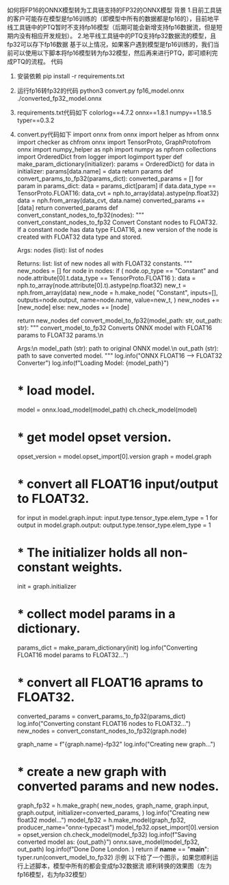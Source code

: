 如何将FP16的ONNX模型转为工具链支持的FP32的ONNX模型
背景
1.目前工具链的客户可能存在模型是fp16训练的（即模型中所有的数据都是fp16的），目前地平线工具链中的PTQ暂时不支持fp16模型（后期可能会新增支持fp16数据流，但是短期内没有相应开发规划）。
2.地平线工具链中的PTQ支持fp32数据流的模型，且fp32可以存下fp16数据
基于以上情况，如果客户遇到模型是fp16训练的，我们当前可以使用以下脚本将fp16模型转为fp32模型，然后再来进行PTQ，即可顺利完成PTQ的流程。
代码
1. 安装依赖
pip install -r requirements.txt
2. 运行fp16转fp32的代码
python3 convert.py fp16_model.onnx ./converted_fp32_model.onnx
3. requirements.txt代码如下
colorlog==4.7.2
onnx==1.8.1
numpy==1.18.5
typer==0.3.2
5. convert.py代码如下
import onnx
from onnx import helper as hfrom onnx import checker as chfrom onnx import TensorProto, GraphProtofrom onnx import numpy_helper as nph
import numpy as npfrom collections import OrderedDict
from logger import logimport typer
def make_param_dictionary(initializer):
    params = OrderedDict()
    for data in initializer:
        params[data.name] = data
    return params
def convert_params_to_fp32(params_dict):
    converted_params = []
    for param in params_dict:
        data = params_dict[param]
        if data.data_type == TensorProto.FLOAT16:
            data_cvt = nph.to_array(data).astype(np.float32)
            data = nph.from_array(data_cvt, data.name)
        converted_params += [data]
    return converted_params
def convert_constant_nodes_to_fp32(nodes):
    """
    convert_constant_nodes_to_fp32 Convert Constant nodes to FLOAT32. If a constant node has data type FLOAT16, a new version of the
    node is created with FLOAT32 data type and stored.

    Args:
      nodes (list): list of nodes

    Returns:
      list: list of new nodes all with FLOAT32 constants.
    """
    new_nodes = []
    for node in nodes:
        if (
            node.op_type == "Constant"
            and node.attribute[0].t.data_type == TensorProto.FLOAT16
        ):
            data = nph.to_array(node.attribute[0].t).astype(np.float32)
            new_t = nph.from_array(data)
            new_node = h.make_node(
                "Constant",
                inputs=[],
                outputs=node.output,
                name=node.name,
                value=new_t,
            )
            new_nodes += [new_node]
        else:
            new_nodes += [node]

    return new_nodes
def convert_model_to_fp32(model_path: str, out_path: str):
    """
    convert_model_to_fp32 Converts ONNX model with FLOAT16 params to FLOAT32 params.\n

    Args:\n
      model_path (str): path to original ONNX model.\n
      out_path (str): path to save converted model.
    """
    log.info("ONNX FLOAT16 --> FLOAT32 Converter")
    log.info(f"Loading Model: {model_path}")
    # * load model.
    model = onnx.load_model(model_path)
    ch.check_model(model)
    # * get model opset version.
    opset_version = model.opset_import[0].version
    graph = model.graph
    # * convert all FLOAT16 input/output to FLOAT32.
    for input in model.graph.input:
        input.type.tensor_type.elem_type = 1
    for output in model.graph.output:
        output.type.tensor_type.elem_type = 1
    # * The initializer holds all non-constant weights.
    init = graph.initializer
    # * collect model params in a dictionary.
    params_dict = make_param_dictionary(init)
    log.info("Converting FLOAT16 model params to FLOAT32...")
    # * convert all FLOAT16 aprams to FLOAT32.
    converted_params = convert_params_to_fp32(params_dict)
    log.info("Converting constant FLOAT16 nodes to FLOAT32...")
    new_nodes = convert_constant_nodes_to_fp32(graph.node)

    graph_name = f"{graph.name}-fp32"
    log.info("Creating new graph...")
    # * create a new graph with converted params and new nodes.
    graph_fp32 = h.make_graph(
        new_nodes,
        graph_name,
        graph.input,
        graph.output,
        initializer=converted_params,
    )
    log.info("Creating new float32 model...")
    model_fp32 = h.make_model(graph_fp32, producer_name="onnx-typecast")
    model_fp32.opset_import[0].version = opset_version
    ch.check_model(model_fp32)
    log.info(f"Saving converted model as: {out_path}")
    onnx.save_model(model_fp32, out_path)
    log.info(f"Done Done London. )
    return
if __name__ == "__main__":
    typer.run(convert_model_to_fp32)
示例
以下给了一个图示，如果您顺利运行上述脚本，模型中所有的都会变成fp32数据流
顺利转换的效果图（左为fp16模型，右为fp32模型）

